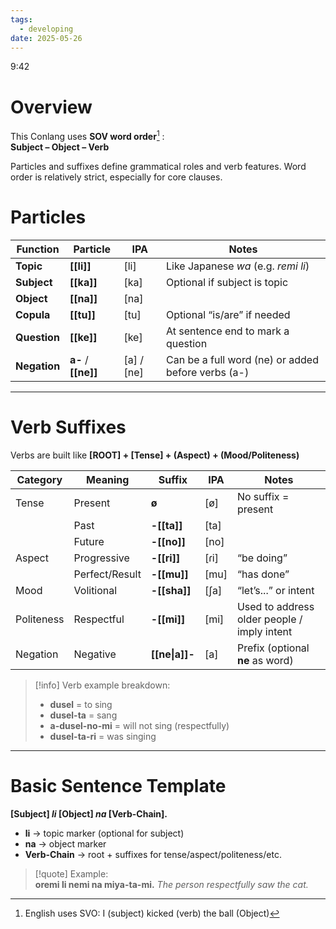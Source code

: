 ```yaml
---
tags:
  - developing
date: 2025-05-26
---
```

9:42
# Overview
This Conlang uses **SOV word order**[^1] :   
**Subject – Object – Verb**

Particles and suffixes define grammatical roles and verb features. Word order is relatively strict, especially for core clauses.
# **Particles** 

| Function     | Particle            | IPA        | Notes                                              |
| ------------ | ------------------- | ---------- | -------------------------------------------------- |
| **Topic**    | **[[li]]**          | [li]       | Like Japanese _wa_ (e.g. _remi li_)                |
| **Subject**  | **[[ka]]**          | [ka]       | Optional if subject is topic                       |
| **Object**   | **[[na]]**          | [na]       |                                                    |
| **Copula**   | **[[tu]]**          | [tu]       | Optional “is/are” if needed                        |
| **Question** | **[[ke]]**          | [ke]       | At sentence end to mark a question                 |
| **Negation** | **a-** / **[[ne]]** | [a] / [ne] | Can be a full word (ne) or added before verbs (a-) |

---

# **Verb Suffixes** 
Verbs are built like **[ROOT] + [Tense] + (Aspect) + (Mood/Politeness)**

| Category   | Meaning        | Suffix         | IPA  | Notes                                       |
| ---------- | -------------- | -------------- | ---- | ------------------------------------------- |
| Tense      | Present        | **ø**          | [ø]  | No suffix = present                         |
|            | Past           | **-[[ta]]**    | [ta] |                                             |
|            | Future         | **-[[no]]**    | [no] |                                             |
| Aspect     | Progressive    | **-[[ri]]**    | [ɾi] | “be doing”                                  |
|            | Perfect/Result | **-[[mu]]**    | [mu] | “has done”                                  |
| Mood       | Volitional     | **-[[sha]]**   | [ʃa] | “let’s...” or intent                        |
| Politeness | Respectful     | **-[[mi]]**    | [mi] | Used to address older people / imply intent |
| Negation   | Negative       | **[[ne\|a]]-** | [a]  | Prefix (optional **ne** as word)            |

>[!info] Verb example breakdown:
> - **dusel** = to sing
> - **dusel-ta** = sang
> - **a-dusel-no-mi** = will not sing (respectfully)
> - **dusel-ta-ri** = was singing

---

# Basic Sentence Template
**[Subject] *li* [Object] *na* [Verb-Chain].**

- **li** → topic marker (optional for subject)
- **na** → object marker
- **Verb-Chain** → root + suffixes for tense/aspect/politeness/etc.

>[!quote] Example:  
>**oremi li nemi na miya-ta-mi.**
_The person respectfully saw the cat._

[^1]: English uses SVO: I (subject) kicked (verb) the ball (Object)
